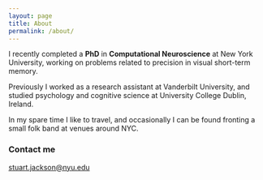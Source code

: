```yaml
---
layout: page
title: About
permalink: /about/
---
```


I recently completed a **PhD** in **Computational Neuroscience** at New York University, working on problems related to precision in visual short-term memory.

Previously I worked as a research assistant at Vanderbilt University, and studied psychology and cognitive science at University College Dublin, Ireland.

In my spare time I like to travel, and occasionally I can be found fronting a small folk band at venues around NYC.

### Contact me

[stuart.jackson@nyu.edu](mailto:stuart.jackson@nyu.edu)

